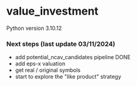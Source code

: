 # value_investment

Python version 3.10.12

### Next steps (last update 03/11/2024)

  - add potential_ncav_candidates pipeline DONE
  - add eps-x valuation
  - get real / original symbols
  - start to explore the "like product" strategy